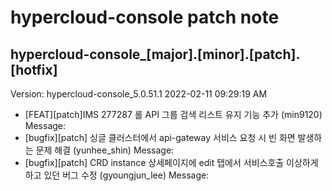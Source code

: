 # hypercloud-console patch note
## hypercloud-console_[major].[minor].[patch].[hotfix]
Version: hypercloud-console_5.0.51.1
2022-02-11  09:29:19 AM
- [FEAT][patch]IMS 277287 롤 API 그룹 검색 리스트 유지 기능 추가 (min9120) 
    Message: 
- [bugfix][patch] 싱글 클러스터에서 api-gateway 서비스 요청 시 빈 화면 발생하는 문제 해결 (yunhee_shin) 
    Message: 
- [bugfix][patch] CRD instance 상세페이지에 edit 탭에서 서비스호출 이상하게 하고 있던 버그 수정 (gyoungjun_lee) 
    Message: 